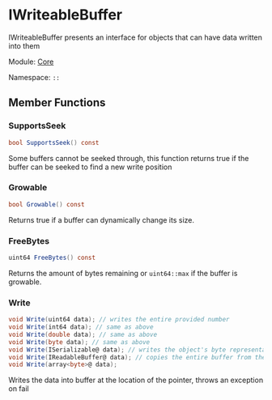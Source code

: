 # IWriteableBuffer

IWriteableBuffer presents an interface for objects that can have data written into them

Module: [Core](Core.md) 

Namespace: `::`

## Member Functions

### SupportsSeek

```csharp
bool SupportsSeek() const
```

Some buffers cannot be seeked through, this function returns true if the buffer can be seeked to find a new write position

### Growable
```csharp
bool Growable() const
```

Returns true if a buffer can dynamically change its size.

### FreeBytes
```csharp
uint64 FreeBytes() const
```

Returns the amount of bytes remaining or `uint64::max` if the buffer is growable.

### Write
```csharp
void Write(uint64 data); // writes the entire provided number
void Write(int64 data); // same as above
void Write(double data); // same as above
void Write(byte data); // same as above
void Write(ISerializable@ data); // writes the object's byte representation
void Write(IReadableBuffer@ data); // copies the entire buffer from the seek position till the end
void Write(array<byte>@ data);
```

Writes the data into buffer at the location of the pointer, throws an exception on fail
